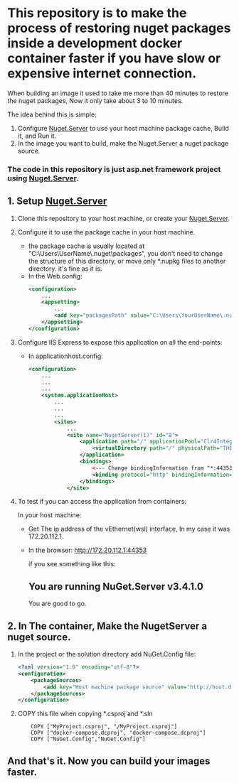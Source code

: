 # This repository is to make the process of restoring nuget packages inside a development docker container faster if you have slow or expensive internet connection.
When building an image it used to take me more than 40 minutes to restore the nuget packages, Now it only take about 3 to 10 minutes.

The idea behind this is simple: 
1. Configure [Nuget.Server](https://docs.microsoft.com/en-us/nuget/hosting-packages/nuget-server) to use your host machine package cache, Build it, and Run it.
1. In the image you want to build, make the Nuget.Server a nuget package source.

### The code in this repository is just asp.net framework project using [Nuget.Server](https://docs.microsoft.com/en-us/nuget/hosting-packages/nuget-server).

## 1. Setup [Nuget.Server](https://docs.microsoft.com/en-us/nuget/hosting-packages/nuget-server) 
1. Clone this repository to your host machine, or create your [Nuget.Server](https://docs.microsoft.com/en-us/nuget/hosting-packages/nuget-server).
2. Configure it to use the package cache in your host machine.
    * the package cache is usually located at "C:\Users\UserName\\.nuget\packages", you don't need to change the structure of this directory, or move only *.nupkg files to another directory. it's fine as it is.
    * In the Web.config:
        ```xml
        <configuration>
            ...
            <appsetting>
                ...
                <add key="packagesPath" value="C:\Users\YourUserName\.nuget\packages" />
            </appsetting>
        </configuration>
        ```
3. Configure IIS Express to expose this application on all the end-points:
    * In applicationhost.config:
        ```xml
        <configuration>
            ...
            ...
            ...
            <system.applicationHost>
                ...
                ...
                ...
                <sites>
                    ...
                    <site name="NugetServer(1)" id="8">
                        <application path="/" applicationPool="Clr4IntegratedAppPool">
                            <virtualDirectory path="/" physicalPath="THE_PATH_TO_THE_PROJECT_PATH\src\NugetServer" />
                        </application>
                        <bindings>
                            <--- Change bindingInformation from "*:44353:localhost"  to "*:44353:*"--->
                            <binding protocol="http" bindingInformation="*:44353:*" />
                        </bindings>
                    </site>
        ```
4. To test if you can access the application from containers:
    
    In your host machine:
    * Get The ip address of the vEthernet(wsl) interface, In my case it was 172.20.112.1.
    * In the browser: http://172.20.112.1:44353 
            
        if you see something like this:
        <h2>You are running NuGet.Server v3.4.1.0</h2>
        You are good to go.


## 2. In The container, Make the NugetServer a nuget source.
1. In the project or the solution directory add NuGet.Config file:
    ```xml 
    <?xml version="1.0" encoding="utf-8"?>
    <configuration>
        <packageSources>
            <add key="Host machine package source" value="http://host.docker.internal:44353/nuget" />    
        </packageSources>
    </configuration>
    ```

1. COPY this file when copying *.csproj and *.sln
    ```docker
        COPY ["MyProject.csproj", "/MyProject.csproj"]
        COPY ["docker-compose.dcproj", "docker-compose.dcproj"]
        COPY ["NuGet.Config","NuGet.Config"]
    ```

## And that's it. Now you can build your images faster.
